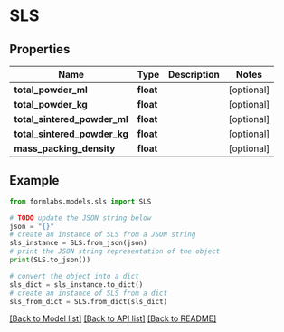 # SLS


## Properties

Name | Type | Description | Notes
------------ | ------------- | ------------- | -------------
**total_powder_ml** | **float** |  | [optional] 
**total_powder_kg** | **float** |  | [optional] 
**total_sintered_powder_ml** | **float** |  | [optional] 
**total_sintered_powder_kg** | **float** |  | [optional] 
**mass_packing_density** | **float** |  | [optional] 

## Example

```python
from formlabs.models.sls import SLS

# TODO update the JSON string below
json = "{}"
# create an instance of SLS from a JSON string
sls_instance = SLS.from_json(json)
# print the JSON string representation of the object
print(SLS.to_json())

# convert the object into a dict
sls_dict = sls_instance.to_dict()
# create an instance of SLS from a dict
sls_from_dict = SLS.from_dict(sls_dict)
```
[[Back to Model list]](../README.md#documentation-for-models) [[Back to API list]](../README.md#documentation-for-api-endpoints) [[Back to README]](../README.md)


